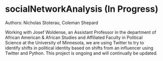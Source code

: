 # socialNetworkAnalysis (In Progress)

Authors: Nicholas Stoterau, Coleman Shepard


Working with Josef Woldense, an Assistant Professor in the department of African American & African Studies and Affiliated Faculty in Political Science at the University of Minnesota, we are using Twitter to try to identify shifts in political identity based on shifts from an influencer using Twitter and Python. This project is ongoing and will continually be updated. 
